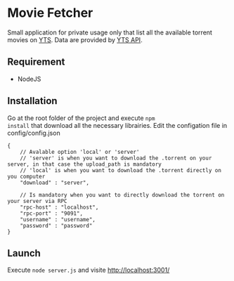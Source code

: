 Movie Fetcher
==============

Small application for private usage only that list all the available torrent movies on [YTS](http://yts.re/). Data are provided by [YTS API](http://yts.re/api).

## Requirement

* NodeJS

## Installation

Go at the root folder of the project and execute <code>npm install</code> that download all the necessary librairies.
Edit the configation file in config/config.json

```
{
    // Avalable option 'local' or 'server'
    // 'server' is when you want to download the .torrent on your server, in that case the upload_path is mandatory
    // 'local' is when you want to download the .torrent directly on you computer
    "download" : "server",

    // Is mandatory when you want to directly download the torrent on your server via RPC
    "rpc-host" : "localhost",
    "rpc-port" : "9091",
    "username" : "username",
    "password" : "password"
}
```

## Launch

Execute <code>node server.js</code> and visite [http://localhost:3001/](http://localhost:3001/)
